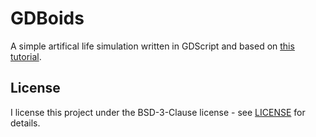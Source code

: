 # GDBoids

A simple artifical life simulation written in GDScript and based on [this tutorial](https://youtu.be/oFnIlNW_p10?si=ge5FNIhLIuxY6Z0J).

## License

I license this project under the BSD-3-Clause license - see [LICENSE](LICENSE) for details.